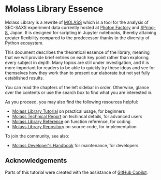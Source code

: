 # Molass Library Essence

Molass Library is a rewrite of [MOLASS](https://pfwww.kek.jp/saxs/MOLASSE.html) which is a tool for the analysis of SEC-SAXS experiment data currently hosted at [Photon Factory](https://www2.kek.jp/imss/pf/eng/) and [SPring-8](http://www.spring8.or.jp/en/), Japan. It is designed for scripting in Jupyter notebooks, thereby attaining greater flexibility compared to the predecessor thanks to the diversity of Python ecosystem.

This document describes the theoretical essence of the library, meaning that we will provide brief entries on each key point rather than exploring every subject in depth. Many topics are still under investigation, and it is more important for readers to be able to quickly try these ideas and see for themselves how they work than to present our elaborate but not yet fully established results.

You can read the chapters of the left sidebar in order. Otherwise, glance over the contents or use the search box to find what you are interested in.

As you proceed, you may also find the following resources helpful:

* [Molass Library Tutorial](https://molass-saxs.github.io/molass-tutorial/) on practical usage, for beginners
* [Molass Technical Report](https://freesemt.github.io/molass-technical/) on techincal details, for advanced users
* [Molass Library Reference](https://molass-saxs.github.io/molass-library/) on function reference, for coding
* [Molass Library Repository](https://github.com/molass-saxs/molass-library) on source code, for implementation

To join the community, see also:
* [Molass Developer's Handbook](https://molass-saxs.github.io/molass-develop) for maintenance, for developers.

## Acknowledgements

Parts of this tutorial were created with the assistance of [GitHub Copilot](https://github.com/features/copilot).